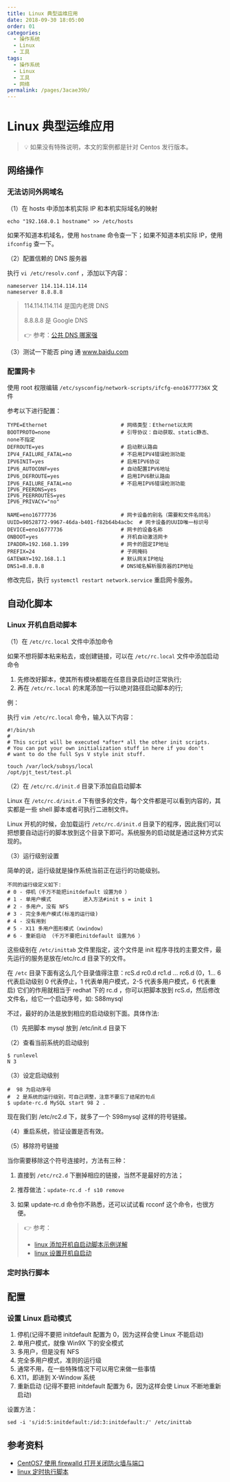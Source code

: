 ```yaml
---
title: Linux 典型运维应用
date: 2018-09-30 18:05:00
order: 01
categories:
  - 操作系统
  - Linux
  - 工具
tags:
  - 操作系统
  - Linux
  - 工具
  - 网络
permalink: /pages/3acae39b/
---
```


# Linux 典型运维应用

> 💡 如果没有特殊说明，本文的案例都是针对 Centos 发行版本。

## 网络操作

### 无法访问外网域名

（1）在 hosts 中添加本机实际 IP 和本机实际域名的映射

```shell
echo "192.168.0.1 hostname" >> /etc/hosts
```

如果不知道本机域名，使用 `hostname` 命令查一下；如果不知道本机实际 IP，使用 `ifconfig` 查一下。

（2）配置信赖的 DNS 服务器

执行 `vi /etc/resolv.conf` ，添加以下内容：

```shell
nameserver 114.114.114.114
nameserver 8.8.8.8
```

> 114.114.114.114 是国内老牌 DNS
>
> 8.8.8.8 是 Google DNS
>
> :point_right: 参考：[公共 DNS 哪家强](https://www.zhihu.com/question/32229915)

（3）测试一下能否 ping 通 www.baidu.com

### 配置网卡

使用 root 权限编辑 `/etc/sysconfig/network-scripts/ifcfg-eno16777736X` 文件

参考以下进行配置：

```properties
TYPE=Ethernet                        # 网络类型：Ethernet以太网
BOOTPROTO=none                       # 引导协议：自动获取、static静态、none不指定
DEFROUTE=yes                         # 启动默认路由
IPV4_FAILURE_FATAL=no                # 不启用IPV4错误检测功能
IPV6INIT=yes                         # 启用IPV6协议
IPV6_AUTOCONF=yes                    # 自动配置IPV6地址
IPV6_DEFROUTE=yes                    # 启用IPV6默认路由
IPV6_FAILURE_FATAL=no                # 不启用IPV6错误检测功能
IPV6_PEERDNS=yes
IPV6_PEERROUTES=yes
IPV6_PRIVACY="no"

NAME=eno16777736                     # 网卡设备的别名（需要和文件名同名）
UUID=90528772-9967-46da-b401-f82b64b4acbc  # 网卡设备的UUID唯一标识号
DEVICE=eno16777736                   # 网卡的设备名称
ONBOOT=yes                           # 开机自动激活网卡
IPADDR=192.168.1.199                 # 网卡的固定IP地址
PREFIX=24                            # 子网掩码
GATEWAY=192.168.1.1                  # 默认网关IP地址
DNS1=8.8.8.8                         # DNS域名解析服务器的IP地址
```

修改完后，执行 `systemctl restart network.service` 重启网卡服务。

## 自动化脚本

### Linux 开机自启动脚本

（1）在 `/etc/rc.local` 文件中添加命令

如果不想将脚本粘来粘去，或创建链接，可以在 `/etc/rc.local` 文件中添加启动命令

1. 先修改好脚本，使其所有模块都能在任意目录启动时正常执行;
2. 再在 `/etc/rc.local` 的末尾添加一行以绝对路径启动脚本的行;

例：

执行 `vim /etc/rc.local` 命令，输入以下内容：

```shell
#!/bin/sh
#
# This script will be executed *after* all the other init scripts.
# You can put your own initialization stuff in here if you don't
# want to do the full Sys V style init stuff.

touch /var/lock/subsys/local
/opt/pjt_test/test.pl
```

（2）在 `/etc/rc.d/init.d` 目录下添加自启动脚本

Linux 在 `/etc/rc.d/init.d` 下有很多的文件，每个文件都是可以看到内容的，其实都是一些 shell 脚本或者可执行二进制文件。

Linux 开机的时候，会加载运行 `/etc/rc.d/init.d` 目录下的程序，因此我们可以把想要自动运行的脚本放到这个目录下即可。系统服务的启动就是通过这种方式实现的。

（3）运行级别设置

简单的说，运行级就是操作系统当前正在运行的功能级别。

```shell
不同的运行级定义如下:
# 0 - 停机（千万不能把initdefault 设置为0 ）
# 1 - 单用户模式       　　进入方法#init s = init 1
# 2 - 多用户，没有 NFS
# 3 - 完全多用户模式(标准的运行级)
# 4 - 没有用到
# 5 - X11 多用户图形模式（xwindow)
# 6 - 重新启动 （千万不要把initdefault 设置为6 ）
```

这些级别在 `/etc/inittab` 文件里指定，这个文件是 init 程序寻找的主要文件，最先运行的服务是放在/etc/rc.d 目录下的文件。

在 `/etc` 目录下面有这么几个目录值得注意：rcS.d rc0.d rc1.d ... rc6.d (0，1... 6 代表启动级别 0 代表停止，1 代表单用户模式，2-5 代表多用户模式，6 代表重启) 它们的作用就相当于 redhat 下的 rc.d ，你可以把脚本放到 rcS.d，然后修改文件名，给它一个启动序号，如: S88mysql

不过，最好的办法是放到相应的启动级别下面。具体作法:

（1）先把脚本 mysql 放到 /etc/init.d 目录下

（2）查看当前系统的启动级别

```shell
$ runlevel
N 3
```

（3）设定启动级别

```shell
#  98 为启动序号
#  2 是系统的运行级别，可自己调整，注意不要忘了结尾的句点
$ update-rc.d MySQL start 98 2 .
```

现在我们到 /etc/rc2.d 下，就多了一个 S98mysql 这样的符号链接。

（4）重启系统，验证设置是否有效。

（5）移除符号链接

当你需要移除这个符号连接时，方法有三种：

1. 直接到 `/etc/rc2.d` 下删掉相应的链接，当然不是最好的方法；

2. 推荐做法：`update-rc.d -f s10 remove`
3. 如果 update-rc.d 命令你不熟悉，还可以试试看 rcconf 这个命令，也很方便。

> :point_right: 参考：
>
> - [linux 添加开机自启动脚本示例详解](https://blog.csdn.net/linuxshine/article/details/50717272)
> - [linux 设置开机自启动](https://www.cnblogs.com/ssooking/p/6094740.html)

### 定时执行脚本

## 配置

### 设置 Linux 启动模式

1. 停机(记得不要把 initdefault 配置为 0，因为这样会使 Linux 不能启动)
2. 单用户模式，就像 Win9X 下的安全模式
3. 多用户，但是没有 NFS
4. 完全多用户模式，准则的运行级
5. 通常不用，在一些特殊情况下可以用它来做一些事情
6. X11，即进到 X-Window 系统
7. 重新启动 (记得不要把 initdefault 配置为 6，因为这样会使 Linux 不断地重新启动)

设置方法：

```shell
sed -i 's/id:5:initdefault:/id:3:initdefault:/' /etc/inittab
```

## 参考资料

- [CentOS7 使用 firewalld 打开关闭防火墙与端口](https://www.cnblogs.com/moxiaoan/p/5683743.html)
- [linux 定时执行脚本](https://blog.csdn.net/z_yong_cool/article/details/79288397)